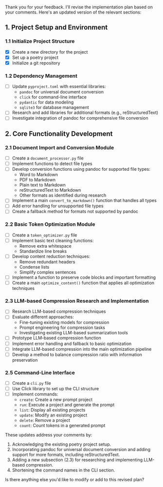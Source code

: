 Thank you for your feedback. I'll revise the implementation plan based on your comments. Here's an updated version of the relevant sections:

## 1. Project Setup and Environment

### 1.1 Initialize Project Structure
- [x] Create a new directory for the project
- [x] Set up a poetry project
- [x] Initialize a git repository

### 1.2 Dependency Management
- [ ] Update `pyproject.toml` with essential libraries:
  - `pandoc` for universal document conversion
  - `click` for command-line interface
  - `pydantic` for data modeling
  - `sqlite3` for database management
- [ ] Research and add libraries for additional formats (e.g., reStructuredText)
- [ ] Investigate integration of pandoc for comprehensive file conversion

## 2. Core Functionality Development

### 2.1 Document Import and Conversion Module
- [ ] Create a `document_processor.py` file
- [ ] Implement functions to detect file types
- [ ] Develop conversion functions using pandoc for supported file types:
  - Word to Markdown
  - PDF to Markdown
  - Plain text to Markdown
  - reStructuredText to Markdown
  - Other formats as identified during research
- [ ] Implement a main `convert_to_markdown()` function that handles all types
- [ ] Add error handling for unsupported file types
- [ ] Create a fallback method for formats not supported by pandoc

### 2.2 Basic Token Optimization Module
- [ ] Create a `token_optimizer.py` file
- [ ] Implement basic text cleaning functions:
  - Remove extra whitespace
  - Standardize line breaks
- [ ] Develop content reduction techniques:
  - Remove redundant headers
  - Condense lists
  - Simplify complex sentences
- [ ] Implement a function to preserve code blocks and important formatting
- [ ] Create a main `optimize_content()` function that applies all optimization techniques

### 2.3 LLM-based Compression Research and Implementation
- [ ] Research LLM-based compression techniques
- [ ] Evaluate different approaches:
  - Fine-tuning existing models for compression
  - Prompt engineering for compression tasks
  - Investigating existing LLM-based summarization tools
- [ ] Prototype LLM-based compression function
- [ ] Implement error handling and fallback to basic optimization
- [ ] Integrate LLM-based compression into the main optimization pipeline
- [ ] Develop a method to balance compression ratio with information preservation

### 2.5 Command-Line Interface
- [ ] Create a `cli.py` file
- [ ] Use Click library to set up the CLI structure
- [ ] Implement commands:
  - `create`: Create a new prompt project
  - `run`: Execute a project and generate the prompt
  - `list`: Display all existing projects
  - `update`: Modify an existing project
  - `delete`: Remove a project
  - `count`: Count tokens in a generated prompt

These updates address your comments by:
1. Acknowledging the existing poetry project setup.
2. Incorporating pandoc for universal document conversion and adding support for more formats, including reStructuredText.
3. Adding a new subsection (2.3) for researching and implementing LLM-based compression.
4. Shortening the command names in the CLI section.

Is there anything else you'd like to modify or add to this revised plan?